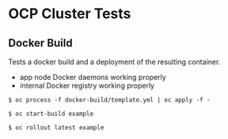 # OCP Cluster Tests

## Docker Build

Tests a docker build and a deployment of the resulting container.

- app node Docker daemons working properly
- internal Docker registry working properly

`$ oc process -f docker-build/template.yml | oc apply -f -`

`$ oc start-build example`

`$ oc rollout latest example`
